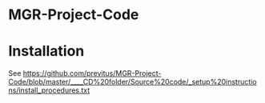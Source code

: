 # MGR-Project-Code

# Installation

See https://github.com/previtus/MGR-Project-Code/blob/master/____CD%20folder/Source%20code/_setup%20instructions/install_procedures.txt
